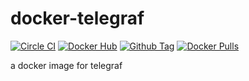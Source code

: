 # docker-telegraf
[![Circle CI](https://img.shields.io/circleci/project/benfb/docker-telegraf.svg)](https://circleci.com/gh/benfb/docker-telegraf) [![Docker Hub](https://img.shields.io/badge/docker-ready-blue.svg)](https://registry.hub.docker.com/u/bbailey/telegraf/) [![Github Tag](https://img.shields.io/github/tag/benfb/docker-telegraf.svg)](https://github.com/benfb/docker-telegraf/releases/tag/v0.1.4) [![Docker Pulls](https://img.shields.io/docker/pulls/bbailey/telegraf.svg)](https://registry.hub.docker.com/u/bbailey/telgraf/)

a docker image for telegraf

